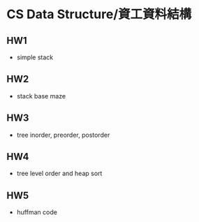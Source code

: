 # CS Data Structure/資工資料結構

## HW1

  - simple stack

## HW2

  - stack base maze

## HW3

  - tree inorder, preorder, postorder

## HW4

  - tree level order and heap sort

## HW5

  - huffman code